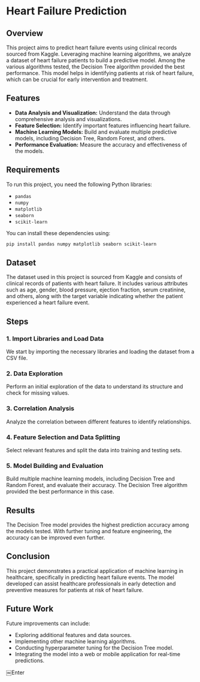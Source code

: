 
# Heart Failure Prediction

## Overview

This project aims to predict heart failure events using clinical records sourced from Kaggle. Leveraging machine learning algorithms, we analyze a dataset of heart failure patients to build a predictive model. Among the various algorithms tested, the Decision Tree algorithm provided the best performance. This model helps in identifying patients at risk of heart failure, which can be crucial for early intervention and treatment.

## Features

- **Data Analysis and Visualization:** Understand the data through comprehensive analysis and visualizations.
- **Feature Selection:** Identify important features influencing heart failure.
- **Machine Learning Models:** Build and evaluate multiple predictive models, including Decision Tree, Random Forest, and others.
- **Performance Evaluation:** Measure the accuracy and effectiveness of the models.

## Requirements

To run this project, you need the following Python libraries:
- `pandas`
- `numpy`
- `matplotlib`
- `seaborn`
- `scikit-learn`

You can install these dependencies using:
```bash
pip install pandas numpy matplotlib seaborn scikit-learn
```

## Dataset

The dataset used in this project is sourced from Kaggle and consists of clinical records of patients with heart failure. It includes various attributes such as age, gender, blood pressure, ejection fraction, serum creatinine, and others, along with the target variable indicating whether the patient experienced a heart failure event.

## Steps

### 1. Import Libraries and Load Data
We start by importing the necessary libraries and loading the dataset from a CSV file.

### 2. Data Exploration
Perform an initial exploration of the data to understand its structure and check for missing values.

### 3. Correlation Analysis
Analyze the correlation between different features to identify relationships.

### 4. Feature Selection and Data Splitting
Select relevant features and split the data into training and testing sets.

### 5. Model Building and Evaluation
Build multiple machine learning models, including Decision Tree and Random Forest, and evaluate their accuracy. The Decision Tree algorithm provided the best performance in this case.

## Results

The Decision Tree model provides the highest prediction accuracy among the models tested. With further tuning and feature engineering, the accuracy can be improved even further.

## Conclusion

This project demonstrates a practical application of machine learning in healthcare, specifically in predicting heart failure events. The model developed can assist healthcare professionals in early detection and preventive measures for patients at risk of heart failure.

## Future Work

Future improvements can include:
- Exploring additional features and data sources.
- Implementing other machine learning algorithms.
- Conducting hyperparameter tuning for the Decision Tree model.
- Integrating the model into a web or mobile application for real-time predictions.

￼Enter

